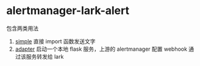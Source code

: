 # alertmanager-lark-alert

包含两类用法
1. [simple](./simple/README.md) 直接 import 函数发送文字
2. [adapter](./adapter/lark_adapter.py) 启动一个本地 flask 服务，上游的 alertmanager 配置 webhook 通过该服务转发给 lark
